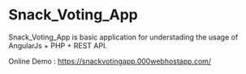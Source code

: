 # Snack_Voting_App

Snack_Voting_App is basic application for understading the usage of AngularJs + PHP + REST API.

Online Demo : https://snackvotingapp.000webhostapp.com/
